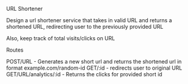 URL Shortener

Design a url shortener service that takes in valid URL and returns a shortened URL, redirecting user to the
previously provided URL

Also, keep track of total visits/clicks on URL

Routes

POST/URL - Generates a new short url and returns the shortened url in format example.com/random-id
GET/:id - redirects user to original URL
GET/URL/analytics/:id - Returns the clicks for provided short id

